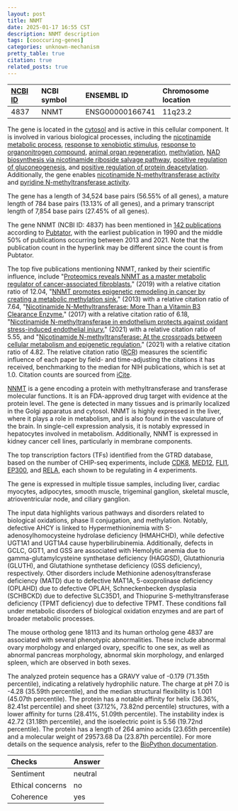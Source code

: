 ```yaml
---
layout: post
title: NNMT
date: 2025-01-17 16:55 CST
description: NNMT description
tags: [cooccuring-genes]
categories: unknown-mechanism
pretty_table: true
citation: true
related_posts: true
---
```




| [NCBI ID](https://www.ncbi.nlm.nih.gov/gene/4837) | NCBI symbol | ENSEMBL ID | Chromosome location |
| :-------- | :------- | :-------- | :------- |
| 4837  | NNMT | ENSG00000166741 | 11q23.2 |



The gene is located in the [cytosol](https://amigo.geneontology.org/amigo/term/GO:0005829) and is active in this cellular component. It is involved in various biological processes, including the [nicotinamide metabolic process](https://amigo.geneontology.org/amigo/term/GO:0006769), [response to xenobiotic stimulus](https://amigo.geneontology.org/amigo/term/GO:0009410), [response to organonitrogen compound](https://amigo.geneontology.org/amigo/term/GO:0010243), [animal organ regeneration](https://amigo.geneontology.org/amigo/term/GO:0031100), [methylation](https://amigo.geneontology.org/amigo/term/GO:0032259), [NAD biosynthesis via nicotinamide riboside salvage pathway](https://amigo.geneontology.org/amigo/term/GO:0034356), [positive regulation of gluconeogenesis](https://amigo.geneontology.org/amigo/term/GO:0045722), and [positive regulation of protein deacetylation](https://amigo.geneontology.org/amigo/term/GO:0090312). Additionally, the gene enables [nicotinamide N-methyltransferase activity](https://amigo.geneontology.org/amigo/term/GO:0008112) and [pyridine N-methyltransferase activity](https://amigo.geneontology.org/amigo/term/GO:0030760).


The gene has a length of 34,524 base pairs (56.55% of all genes), a mature length of 784 base pairs (13.13% of all genes), and a primary transcript length of 7,854 base pairs (27.45% of all genes).


The gene NNMT (NCBI ID: 4837) has been mentioned in [142 publications](https://pubmed.ncbi.nlm.nih.gov/?term=%22NNMT%22) according to [Pubtator](https://academic.oup.com/nar/article/47/W1/W587/5494727), with the earliest publication in 1990 and the middle 50% of publications occurring between 2013 and 2021. Note that the publication count in the hyperlink may be different since the count is from Pubtator.


The top five publications mentioning NNMT, ranked by their scientific influence, include "[Proteomics reveals NNMT as a master metabolic regulator of cancer-associated fibroblasts.](https://pubmed.ncbi.nlm.nih.gov/31043742)" (2019) with a relative citation ratio of 12.04, "[NNMT promotes epigenetic remodeling in cancer by creating a metabolic methylation sink.](https://pubmed.ncbi.nlm.nih.gov/23455543)" (2013) with a relative citation ratio of 7.64, "[Nicotinamide N-Methyltransferase: More Than a Vitamin B3 Clearance Enzyme.](https://pubmed.ncbi.nlm.nih.gov/28291578)" (2017) with a relative citation ratio of 6.18, "[Nicotinamide N-methyltransferase in endothelium protects against oxidant stress-induced endothelial injury.](https://pubmed.ncbi.nlm.nih.gov/34153425)" (2021) with a relative citation ratio of 5.55, and "[Nicotinamide N-methyltransferase: At the crossroads between cellular metabolism and epigenetic regulation.](https://pubmed.ncbi.nlm.nih.gov/33453420)" (2021) with a relative citation ratio of 4.82. The relative citation ratio ([RCR](https://journals.plos.org/plosbiology/article?id=10.1371/journal.pbio.1002541)) measures the scientific influence of each paper by field- and time-adjusting the citations it has received, benchmarking to the median for NIH publications, which is set at 1.0. Citation counts are sourced from [iCite](https://icite.od.nih.gov).


[NNMT](https://www.proteinatlas.org/ENSG00000166741-NNMT) is a gene encoding a protein with methyltransferase and transferase molecular functions. It is an FDA-approved drug target with evidence at the protein level. The gene is detected in many tissues and is primarily localized in the Golgi apparatus and cytosol. NNMT is highly expressed in the liver, where it plays a role in metabolism, and is also found in the vasculature of the brain. In single-cell expression analysis, it is notably expressed in hepatocytes involved in metabolism. Additionally, NNMT is expressed in kidney cancer cell lines, particularly in membrane components.


The top transcription factors (TFs) identified from the GTRD database, based on the number of CHIP-seq experiments, include [CDK8](https://www.ncbi.nlm.nih.gov/gene/1024), [MED12](https://www.ncbi.nlm.nih.gov/gene/9968), [FLI1](https://www.ncbi.nlm.nih.gov/gene/2313), [EP300](https://www.ncbi.nlm.nih.gov/gene/2033), and [RELA](https://www.ncbi.nlm.nih.gov/gene/5970), each shown to be regulating in 4 experiments.





The gene is expressed in multiple tissue samples, including liver, cardiac myocytes, adipocytes, smooth muscle, trigeminal ganglion, skeletal muscle, atrioventricular node, and ciliary ganglion.


The input data highlights various pathways and disorders related to biological oxidations, phase II conjugation, and methylation. Notably, defective AHCY is linked to Hypermethioninemia with S-adenosylhomocysteine hydrolase deficiency (HMAHCHD), while defective UGT1A1 and UGT1A4 cause hyperbilirubinemia. Additionally, defects in GCLC, GGT1, and GSS are associated with Hemolytic anemia due to gamma-glutamylcysteine synthetase deficiency (HAGGSD), Glutathionuria (GLUTH), and Glutathione synthetase deficiency (GSS deficiency), respectively. Other disorders include Methionine adenosyltransferase deficiency (MATD) due to defective MAT1A, 5-oxoprolinase deficiency (OPLAHD) due to defective OPLAH, Schneckenbecken dysplasia (SCHBCKD) due to defective SLC35D1, and Thiopurine S-methyltransferase deficiency (TPMT deficiency) due to defective TPMT. These conditions fall under metabolic disorders of biological oxidation enzymes and are part of broader metabolic processes.


The mouse ortholog gene 18113 and its human ortholog gene 4837 are associated with several phenotypic abnormalities. These include abnormal ovary morphology and enlarged ovary, specific to one sex, as well as abnormal pancreas morphology, abnormal skin morphology, and enlarged spleen, which are observed in both sexes.


The analyzed protein sequence has a GRAVY value of -0.179 (71.35th percentile), indicating a relatively hydrophilic nature. The charge at pH 7.0 is -4.28 (35.59th percentile), and the median structural flexibility is 1.001 (45.07th percentile). The protein has a notable affinity for helix (36.36%, 82.41st percentile) and sheet (37.12%, 73.82nd percentile) structures, with a lower affinity for turns (28.41%, 51.09th percentile). The instability index is 42.72 (31.18th percentile), and the isoelectric point is 5.56 (19.72nd percentile). The protein has a length of 264 amino acids (23.65th percentile) and a molecular weight of 29573.68 Da (23.87th percentile). For more details on the sequence analysis, refer to the [BioPython documentation](https://biopython.org/docs/1.75/api/Bio.SeqUtils.ProtParam.html).





| Checks    | Answer |
| :-------- | :------- |
| Sentiment  | neutral   |
| Ethical concerns | no     |
| Coherence    | yes    |